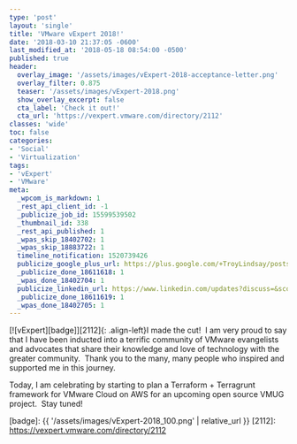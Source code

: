 ```yaml
---
type: 'post'
layout: 'single'
title: 'VMware vExpert 2018!'
date: '2018-03-10 21:37:05 -0600'
last_modified_at: '2018-05-18 08:54:00 -0500'
published: true
header:
  overlay_image: '/assets/images/vExpert-2018-acceptance-letter.png'
  overlay_filter: 0.875
  teaser: '/assets/images/vExpert-2018.png'
  show_overlay_excerpt: false
  cta_label: 'Check it out!'
  cta_url: 'https://vexpert.vmware.com/directory/2112'
classes: 'wide'
toc: false
categories:
- 'Social'
- 'Virtualization'
tags:
- 'vExpert'
- 'VMware'
meta:
  _wpcom_is_markdown: 1
  _rest_api_client_id: -1
  _publicize_job_id: 15599539502
  _thumbnail_id: 338
  _rest_api_published: 1
  _wpas_skip_18402702: 1
  _wpas_skip_18883722: 1
  timeline_notification: 1520739426
  publicize_google_plus_url: https://plus.google.com/+TroyLindsay/posts/Z3Zye8bCwfS
  _publicize_done_18611618: 1
  _wpas_done_18402704: 1
  publicize_linkedin_url: https://www.linkedin.com/updates?discuss=&scope=19360941&stype=M&topic=6378443471342104576&type=U&a=pTba
  _publicize_done_18611619: 1
  _wpas_done_18402705: 1
---
```

[![vExpert][badge]][2112]{: .align-left}I made the cut!  I am very proud to say that I have been inducted into a terrific community of VMware evangelists and advocates that share their knowledge and love of technology with the greater community.  Thank you to the many, many people who inspired and supported me in this journey.

Today, I am celebrating by starting to plan a Terraform + Terragrunt framework for VMware Cloud on AWS for an upcoming open source VMUG project.  Stay tuned!

[badge]: {{ '/assets/images/vExpert-2018_100.png' | relative_url }}
[2112]: https://vexpert.vmware.com/directory/2112
